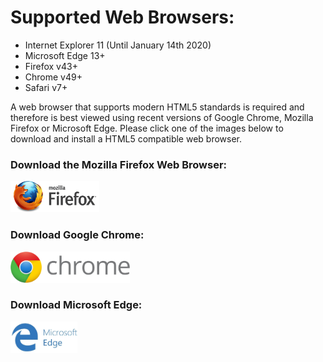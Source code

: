 # Supported Web Browsers:

- Internet Explorer 11 (Until January 14th 2020)
- Microsoft Edge 13+
- Firefox v43+
- Chrome v49+
- Safari v7+

A web browser that supports modern HTML5 standards is required and therefore is best viewed using recent versions of Google Chrome, Mozilla Firefox or Microsoft Edge. Please click one of the images below to download and install a HTML5 compatible web browser.

### Download the Mozilla Firefox Web Browser:
<a href="http://www.mozilla.org" target="_blank"><img src="https://github.com/aydancoskun/fairnesstna.github.io/blob/master/firefox_logo.png" alt="Download Firefox" width="142" height="50"></a>

### Download Google Chrome:
<a href="https://www.google.com/intl/en/chrome/#cds" target="_blank"><img src="https://github.com/aydancoskun/fairnesstna.github.io/blob/master/chrome_logo.png" alt="Download Goole Chrome" width="191" height="50"></a>

### Download Microsoft Edge:
<a href="https://www.microsoft.com/en-ca/windows/microsoft-edge" target="_blank"><img src="https://github.com/aydancoskun/fairnesstna.github.io/blob/master/edge_logo.png" alt="Download Microsoft Edge" width="107" height="50"></a>

